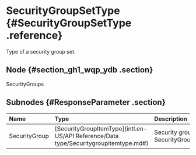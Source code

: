# SecurityGroupSetType {#SecurityGroupSetType .reference}

Type of a security group set.

## Node {#section_gh1_wqp_ydb .section}

SecurityGroups

## Subnodes {#ResponseParameter .section}

|Name |Type |Description |
|:----|:----|:-----------|
|SecurityGroup|[SecurityGroupItemType](intl.en-US/API Reference/Data type/Securitygroupitemtype.md#)|Security group SecurityGroupItemType.|

